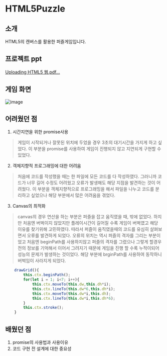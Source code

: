 # HTML5Puzzle
## 소개
HTML5의 캔버스를 활용한 퍼즐게임입니다.
## 프로젝트 ppt
[Uploading HTML5 웹.pdf…]()
## 게임 화면
![image](https://github.com/gyudong0908/HTML5Puzzle/assets/121427661/a91f0b5e-0b98-425f-a7b6-bdba5520d46a)
## 어려웠던 점
1. 시간지연을 위한 promise사용
> 게임이 시작되거나 잘못된 위치에 두었을 경우 3초의 대기시간을 가지게 하고 싶었다. 이 부분을 promise를 사용하여 게임이 진행되지 않고 지연되게 구현할 수 있었다.
2. 객체지향적 프로그래밍에 대한 어려움
> 처음에 코드를 작성했을 때는 한 파일에 모든 코드를 다 작성하였다. 그러니까 코드가 너무 길어 수정도 어려웠고 오류가 발생해도 해당 지점을 발견하는 것이 어려웠다. 이 부분을 객체지향적으로 프로그래밍을 해서 파일을 나누고 코드를 분리하고 싶었으나 해당 부분에서 많은 어려움을 겪었다.
3. Canvas의 최적화
>  canvas의 경우 연산을 하는 부분은 퍼즐을 잡고 움직였을 때, 밖에 없었다. 하지만 처음엔 버벅이지 않았지만 플레이시간이 길어질 수록 게임이 버벅였고 해당 이유를 찾기위해 고민하였다. 따라서 퍼즐이 움직였을때의 코드를 유심히 살펴보면서 오류를 발견하게 되었다. 오류의 위치는 역시 퍼즐의 격자를 그리는 부분이었고 처음엔 beginPath를 사용하지않고 퍼즐의 격자를 그렸으나 그렇게 할경우 전의 정보를 기억해서 이어서 그려지기 때문에 게임을 진행 할 수록 누적이되어 성능의 문제가 발생하는 것이었다. 해당 부분에 brginPath를 사용하여 동작하니 버벅임이 사라지게 되었다.
```javascript
    drawGrid(){        
        this.ctx.beginPath();
        for(let i = 1; i<7; i++){
            this.ctx.moveTo(this.dw,this.dh*i);
            this.ctx.lineTo(this.dw*6,this.dh*i);
            this.ctx.moveTo(this.dw*i,this.dh);
            this.ctx.lineTo(this.dw*i,this.dh*6);
        }
        this.ctx.stroke();
    }
```
## 배웠던 점
1. promise의 사용법과 사용이유
2. 코드 구현 전 설계에 대한 중요성
